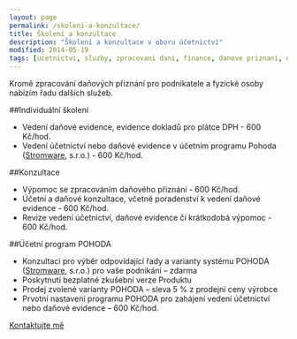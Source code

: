 ```yaml
---
layout: page
permalink: /skoleni-a-konzultace/
title: Školení a konzultace
description: "Školení a konzultace v oboru účetnictví"
modified: 2014-05-19
tags: [ucetnictvi, sluzby, zpracovani dani, finance, danove priznani, osobni ucetnictvi, pohoda, ucetni system, konzultace ucetniho systemu]
---
```


Kromě zpracování daňových přiznání pro podnikatele a fyzické osoby nabízím řadu dalších služeb.


##Individuální školení
* Vedení daňové evidence, evidence dokladů pro plátce DPH - 600 Kč/hod.
* Vedení účetnictví nebo daňové evidence v účetním programu Pohoda ([Stromware](http://www.stormware.cz/), s.r.o.) - 600 Kč/hod.

##Konzultace
* Výpomoc se zpracováním daňového přiznání - 600 Kč/hod.
* Účetní a daňové konzultace, včetně poradenství k vedení daňové evidence - 600 Kč/hod.
* Revize vedení účetnictví, daňové evidence či krátkodobá výpomoc - 600 Kč/hod.

##Účetní program POHODA
* Konzultaci pro výběr odpovídající řady a varianty systému POHODA ([Stromware](http://www.stormware.cz/), s.r.o.) pro vaše podnikání – zdarma
* Poskytnutí bezplatné zkušební verze Produktu
* Prodej zvolené varianty POHODA – sleva 5 % z prodejní ceny výrobce
* Prvotní nastavení programu POHODA pro zahájení vedení účetnictví nebo daňové evidence – 600 Kč/hod.

<div markdown="0"><a href="{{ site.url }}/kontakt/" class="btn">Kontaktujte mě</a></div>
